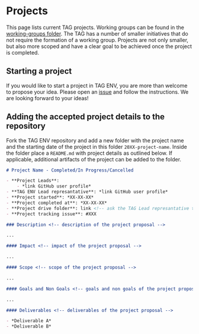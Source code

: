 # Projects

This page lists current TAG projects. Working groups can be found in the [working-groups folder](../working-groups/).
The TAG has a number of smaller initiatives that do not require the formation of a working group.
Projects are not only smaller, but also more scoped and have a clear goal to be achieved once the project is completed.

## Starting a project

If you would like to start a project in TAG ENV, you are more than welcome to propose your idea. Please open an [issue](https://github.com/cncf/tag-env-sustainability/issues/new?assignees=&labels=triage-required&projects=&template=suggestion.md&title=%5BSuggestion%2FProposal%5D+some+descriptive+title) and follow the instructions. We are looking forward to your ideas!

## Adding the accepted project details to the repository

Fork the TAG ENV repository and add a new folder with the project name and the starting date of the project in this folder `20XX-project-name`. Inside the folder place a `README.md` with project details as outlined below. If applicable, additional artifacts of the project can be added to the folder.

```md
# Project Name - Completed/In Progress/Cancelled

- **Project Leads**: 
    - *link GitHub user profile*
- **TAG ENV Lead represantative**: *link GitHub user profile*
- **Project started**: *XX-XX-XX*
- **Project completed at**: *XX-XX-XX*
- **Project drive folder**: link <!-- ask the TAG Lead represantative to create a folder if it does not exist yet -->
- **Project tracking issue**: #XXX

### Description <!-- description of the project proposal -->

...

#### Impact <!-- impact of the project proposal -->

...

#### Scope <!-- scope of the project proposal -->

...

#### Goals and Non Goals <!-- goals and non goals of the project proposal -->

...

#### Deliverables <!-- deliverables of the project proposal -->

- *Deliverable A*
- *Deliverable B*
```
